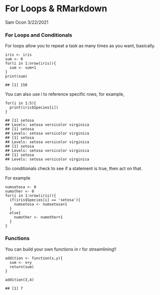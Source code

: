For Loops & RMarkdown
================
Sam Ocon
3/22/2021

### For Loops and Conditionals

For loops allow you to repeat a task as many times as you want,
basically.

    iris <- iris
    sum <- 0
    for(i in 1:nrow(iris)){
      sum <- sum+1
    }
    print(sum)

    ## [1] 150

You can also use i to reference specific rows, for example,

    for(i in 1:5){
      print(iris$Species[i])
    }

    ## [1] setosa
    ## Levels: setosa versicolor virginica
    ## [1] setosa
    ## Levels: setosa versicolor virginica
    ## [1] setosa
    ## Levels: setosa versicolor virginica
    ## [1] setosa
    ## Levels: setosa versicolor virginica
    ## [1] setosa
    ## Levels: setosa versicolor virginica

So conditionals check to see if a statement is true, then act on that.

For example

    numsetosa <- 0
    numother <- 0
    for(i in 1:nrow(iris)){
      if(iris$Species[i] == 'setosa'){
        numsetosa <- numsetosa+1
      }
      else{
        numother <- numother+1
      }
    }

### Functions

You can build your own functions in r for streamlining!!

    addition <- function(x,y){
      sum <- x+y
      return(sum)
    }

    addition(3,4)

    ## [1] 7
